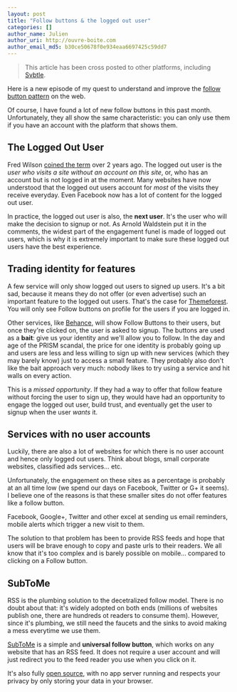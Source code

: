 ```yaml
---
layout: post
title: "Follow buttons & the logged out user"
categories: []
author_name: Julien
author_uri: http://ouvre-boite.com
author_email_md5: b30ce50678f0e934eaa6697425c59dd7
---
```


> This article has been cross posted to other platforms, including [Svbtle](http://julien.svbtle.com/logged-out-users-follow-buttons).

Here is a new episode of my quest to understand and improve the [follow button pattern](http://julien.svbtle.com/follow-buttons-everywhere) on the web. 

Of course, I have found a lot of new follow buttons in this past month. Unfortunately, they all show the same characteristic: you can only use them if you have an account with the platform that shows them.

## The Logged Out User

Fred Wilson [coined the term](http://www.avc.com/a_vc/2011/06/dont-forget-your-logged-out-users.html) over 2 years ago. The logged out user is the *user who visits a site without an account on this site*, or, who has an account but is not logged in at the moment. Many websites have now understood that the logged out users account for *most* of the visits they receive everyday. Even Facebook now has a lot of content for the logged out user.

In practice, the logged out user is also, the **next user**. It's the user who will make the decision to signup or not. As Arnold Waldstein put it in the comments, the widest part of the engagement funel is made of logged out users, which is why it is extremely important to make sure these logged out users have the best experience.

## Trading identity for features

A few service will only show logged out users to signed up users. It's a bit sad, because it means they do not offer (or even advertise) such an important feature to the logged out users. That's the case for [Themeforest](http://themeforest.net/). You will only see Follow buttons on profile for the users if you are logged in.

Other services, like [Behance](http://www.behance.net/), will show Follow Buttons to their users, but once they're clicked on, the user is asked to signup. The buttons are used as a **bait**: give us your identity and we'll allow you to follow. In the day and age of the PRISM scandal, the price for one identity is probably going up and users are less and less willing to sign up with new services (which they may barely know) just to access a small feature. They probably also don't like the bait approach very much: nobody likes to try using a service and hit walls on every action.

This is a *missed opportunity*. If they had a way to offer that follow feature without forcing the user to sign up, they would have had an opportunity to engage the logged out user, build trust, and eventually get the user to signup when the user *wants* it.

## Services with no user accounts

Luckily, there are also a lot of websites for which there is no user account and hence only logged out users. Think about blogs, small corporate websites, classified ads services... etc.

Unfortunately, the engagement on these sites as a percentage is probably at an all time low (we spend our days on Facebook, Twitter or G+ it seems). I believe one of the reasons is that these smaller sites do not offer features like a follow button. 

Facebook, Google+, Twitter and other excel at sending us email reminders, mobile alerts which trigger a new visit to them.

The solution to that problem has been to provide RSS feeds and hope that users will be brave enough to copy and paste urls to their readers. We all know that it's too complex and is barely possible on mobile... compared to clicking on a Follow button.

## SubToMe

RSS is the plumbing solution to the decetralized follow model. There is no doubt about that: it's widely adopted on both ends (millions of websites publish one, there are hundreds ot readers to consume them). However, since it's plumbing, we still need the faucets and the sinks to avoid making a mess everytime we use them.

[SubToMe](https://www.subtome.com/#/) is a simple and **universal follow button**, which works on any website that has an RSS feed. It does not require a user account and will just redirect you to the feed reader you use when you click on it.

It's also fully [open source](https://github.com/superfeedr/subtome/), with no app server running and respects your privacy by only storing your data in your browser.
